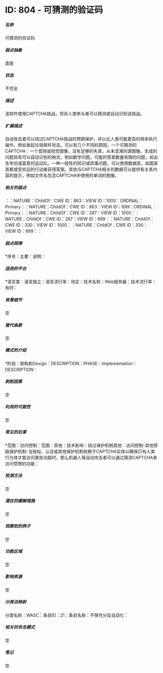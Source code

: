 # ID: 804 - 可猜测的验证码
<h5>名称</h5>可猜测的验证码
<h5>弱点抽象</h5>底座
<h5>状态</h5>不完全
<h5>描述</h5>该软件使用CAPTCHA挑战，但非人类参与者可以猜测或自动识别该挑战。
<h5>扩展描述</h5>自动攻击者可以绕过CAPTCHA挑战的预期保护，并以比人类可能更高的频率执行操作，例如发起垃圾邮件攻击。可以有几个不同的原因，一个可猜测的CAPTCHA：一个音频或视觉图像，没有足够的失真，从未混淆的源图像。生成的问题具有可以自动识别的格式，例如数学问题。可能的答案数量有限的问题，如出生年份或喜爱的运动队。一种一般性的知识或琐事问题，可以使用数据库，如国家首都或受欢迎的行动者获得答案。其他与CAPTCHA相关的数据可以提供有关其内容的提示，例如文件名包含CAPTCHA中使用的单词的图像。
<h5>相关的弱点</h5>：：NATURE：ChildOf：CWE ID：863：VIEW ID：1000：ORDINAL：Primary：：NATURE：ChildOf：CWE ID：863：VIEW ID：699：ORDINAL：Primary：：NATURE：ChildOf：CWE ID：287：VIEW ID：1000：：NATURE：ChildOf：CWE ID：287：VIEW ID：699：：NATURE：ChildOf：CWE ID：330：VIEW ID：1000：：NATURE：ChildOf：CWE ID：330：VIEW ID：699：：
<h5>弱点规律</h5>*序号：主要：说明：
<h5>适用的平台</h5>*语言类：语言独立：语言流行率：待定：技术名称：Web服务器：技术流行率：有时：
<h5>背景细节</h5>空
<h5>替代条款</h5>空
<h5>模式的介绍</h5>*阶段：架构和Design：DESCRIPTION：PHASE：Implementation：DESCRIPTION：
<h5>剥削因素</h5>空
<h5>利用的可能性</h5>空
<h5>常见的后果</h5>*范围：访问控制：范围：其他：技术影响：绕过保护机制其他：访问控制-其他旁路保护机制-当授权、认证或其他保护机制依赖于CAPTCHA实体以确保只有人类行为体才能访问某些功能时，那么机器人等自动攻击者可以通过猜测CAPTCHA来访问受限的功能：
<h5>检测方法</h5>空
<h5>潜在的缓解措施</h5>空
<h5>观察到的例子</h5>空
<h5>功能区域</h5>空
<h5>影响资源</h5>空
<h5>分类法映射</h5>分类名称：WASC：条目ID：21：条目名称：不够充分反自动化：
<h5>相关的攻击模式</h5>空
<h5>笔记</h5>空

